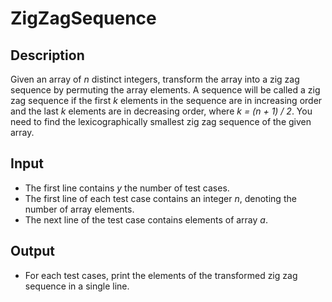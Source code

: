 # ZigZagSequence

## Description

Given an array of _n_ distinct integers, transform the array into a zig zag sequence by permuting the array elements. A sequence will be called a zig zag sequence if the first _k_ elements in the sequence are in increasing order and the last _k_ elements are in decreasing order, where _k = (n + 1) / 2_. You need to find the lexicographically smallest zig zag sequence of the given array.

## Input

- The first line contains _y_ the number of test cases.
- The first line of each test case contains an integer _n_, denoting the number of array elements.
- The next line of the test case contains elements of array _a_.

## Output

- For each test cases, print the elements of the transformed zig zag sequence in a single line.
